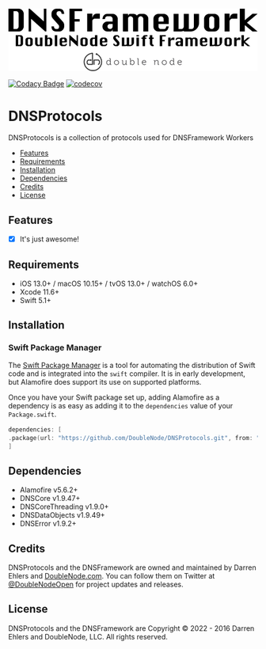![DoubleNode Swift Framework](https://github.com/DoubleNode/DNSProtocols/raw/master/DNSFrameworkLogo.png)

[![Codacy Badge](https://api.codacy.com/project/badge/Grade/66155d65c6ae4425adcc377c40df58f9)](https://www.codacy.com?utm_source=github.com&amp;utm_medium=referral&amp;utm_content=DoubleNode/DNSProtocols&amp;utm_campaign=Badge_Grade)
[![codecov](https://codecov.io/gh/DoubleNode/DNSProtocols/branch/master/graph/badge.svg?token=lxmEQWUevx)](https://codecov.io/gh/DoubleNode/DNSProtocols)

# DNSProtocols

DNSProtocols is a collection of protocols used for DNSFramework Workers

-   [Features](#features)
-   [Requirements](#requirements)
-   [Installation](#installation)
-   [Dependencies](#dependencies)
-   [Credits](#credits)
-   [License](#license)

## Features

-   [x] It's just awesome!

## Requirements

-   iOS 13.0+ / macOS 10.15+ / tvOS 13.0+ / watchOS 6.0+
-   Xcode 11.6+
-   Swift 5.1+

## Installation

### Swift Package Manager

The [Swift Package Manager](https://swift.org/package-manager/) is a tool for automating the distribution of Swift code and is integrated into the `swift` compiler. It is in early development, but Alamofire does support its use on supported platforms.

Once you have your Swift package set up, adding Alamofire as a dependency is as easy as adding it to the `dependencies` value of your `Package.swift`.

```swift
dependencies: [
.package(url: "https://github.com/DoubleNode/DNSProtocols.git", from: "1.9.104")
]
```

## Dependencies

-   Alamofire v5.6.2+
-   DNSCore v1.9.47+
-   DNSCoreThreading v1.9.0+
-   DNSDataObjects v1.9.49+
-   DNSError v1.9.2+

## Credits

DNSProtocols and the DNSFramework are owned and maintained by Darren Ehlers and [DoubleNode.com](http://doublenode.com). You can follow them on Twitter at [@DoubleNodeOpen](https://twitter.com/DoubleNodeOpen) for project updates and releases.

## License

DNSProtocols and the DNSFramework are Copyright © 2022 - 2016 Darren Ehlers and DoubleNode, LLC. All rights reserved.
